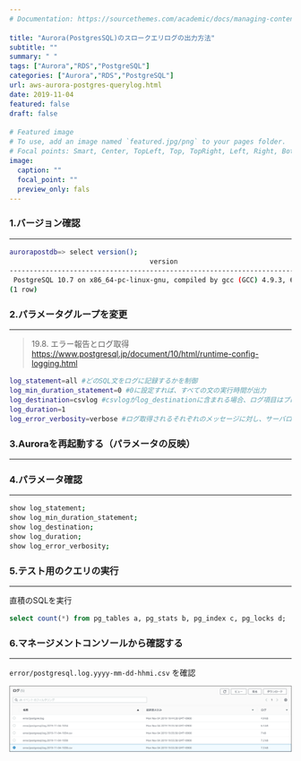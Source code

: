 ```yaml
---
# Documentation: https://sourcethemes.com/academic/docs/managing-content/

title: "Aurora(PostgresSQL)のスロークエリログの出力方法"
subtitle: ""
summary: " "
tags: ["Aurora","RDS","PostgreSQL"]
categories: ["Aurora","RDS","PostgreSQL"]
url: aws-aurora-postgres-querylog.html
date: 2019-11-04
featured: false
draft: false

# Featured image
# To use, add an image named `featured.jpg/png` to your pages folder.
# Focal points: Smart, Center, TopLeft, Top, TopRight, Left, Right, BottomLeft, Bottom, BottomRight.
image:
  caption: ""
  focal_point: ""
  preview_only: fals
---
```




### 1.バージョン確認

***


```sh
aurorapostdb=> select version();
                                   version                                   
-----------------------------------------------------------------------------
 PostgreSQL 10.7 on x86_64-pc-linux-gnu, compiled by gcc (GCC) 4.9.3, 64-bit
(1 row)
```

### 2.パラメータグループを変更

***


> 19.8. エラー報告とログ取得 https://www.postgresql.jp/document/10/html/runtime-config-logging.html

```sh
log_statement=all #どのSQL文をログに記録するかを制御
log_min_duration_statement=0 #0に設定すれば、すべての文の実行時間が出力
log_destination=csvlog #csvlogがlog_destinationに含まれる場合、ログ項目はプログラムへの読み込みが簡便な"カンマ区切り値"書式（CSV）で出力
log_duration=1
log_error_verbosity=verbose #ログ取得されるそれぞれのメッセージに対し、サーバログに書き込まれる詳細の量を制御
```

### 3.Auroraを再起動する（パラメータの反映）

***

### 4.パラメータ確認

***


```sh
show log_statement; 
show log_min_duration_statement;
show log_destination;
show log_duration;
show log_error_verbosity;
```

### 5.テスト用のクエリの実行

***

直積のSQLを実行

```sql
select count(*) from pg_tables a, pg_stats b, pg_index c, pg_locks d;
```

### 6.マネージメントコンソールから確認する

***


`error/postgresql.log.yyyy-mm-dd-hhmi.csv` を確認

<img src="image-20191218134516337.png" alt="image-20191218134516337" style="zoom:50%;" />